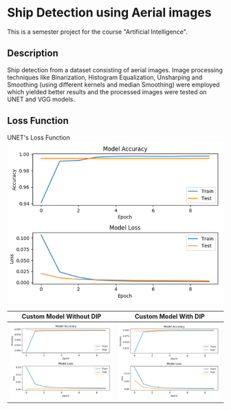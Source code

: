 # Ship Detection using Aerial images
This is a semester project for the course "Artificial Intelligence".

## Description
Ship detection from a dataset consisting of aerial images. Image processing techniques like Binarization, Histogram Equalization, Unsharping and Smoothing (using different kernels and median Smoothing) were employed which yielded better results and the processed images were tested on UNET and VGG models.

## Loss Function
UNET's Loss Function
![Loss Function](https://github.com/ShahzaibWaseem/Project-AI/blob/master/Images/10%20Epochs.png)


|Custom Model Without DIP|Custom Model With DIP|
|--|--|
|![without IP](https://github.com/ShahzaibWaseem/Project-AI/blob/master/Images/10%20Epochs%20%28Custom%20Model%29.png)|![with IP](https://github.com/ShahzaibWaseem/Project-AI/blob/master/Images/10%20Epochs%20%28Custom%20Model%29%20%28with%20DIP%29.png)|
